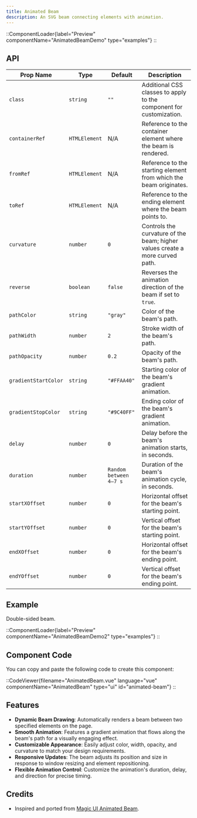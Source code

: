 ```yaml
---
title: Animated Beam
description: An SVG beam connecting elements with animation.
---
```


::ComponentLoader{label="Preview" componentName="AnimatedBeamDemo" type="examples"}
::

## API

| Prop Name            | Type          | Default                | Description                                                                  |
| -------------------- | ------------- | ---------------------- | ---------------------------------------------------------------------------- |
| `class`              | `string`      | `""`                   | Additional CSS classes to apply to the component for customization.          |
| `containerRef`       | `HTMLElement` | N/A                    | Reference to the container element where the beam is rendered.               |
| `fromRef`            | `HTMLElement` | N/A                    | Reference to the starting element from which the beam originates.            |
| `toRef`              | `HTMLElement` | N/A                    | Reference to the ending element where the beam points to.                    |
| `curvature`          | `number`      | `0`                    | Controls the curvature of the beam; higher values create a more curved path. |
| `reverse`            | `boolean`     | `false`                | Reverses the animation direction of the beam if set to `true`.               |
| `pathColor`          | `string`      | `"gray"`               | Color of the beam's path.                                                    |
| `pathWidth`          | `number`      | `2`                    | Stroke width of the beam's path.                                             |
| `pathOpacity`        | `number`      | `0.2`                  | Opacity of the beam's path.                                                  |
| `gradientStartColor` | `string`      | `"#FFAA40"`            | Starting color of the beam's gradient animation.                             |
| `gradientStopColor`  | `string`      | `"#9C40FF"`            | Ending color of the beam's gradient animation.                               |
| `delay`              | `number`      | `0`                    | Delay before the beam's animation starts, in seconds.                        |
| `duration`           | `number`      | `Random between 4–7 s` | Duration of the beam's animation cycle, in seconds.                          |
| `startXOffset`       | `number`      | `0`                    | Horizontal offset for the beam's starting point.                             |
| `startYOffset`       | `number`      | `0`                    | Vertical offset for the beam's starting point.                               |
| `endXOffset`         | `number`      | `0`                    | Horizontal offset for the beam's ending point.                               |
| `endYOffset`         | `number`      | `0`                    | Vertical offset for the beam's ending point.                                 |

## Example

Double-sided beam.

::ComponentLoader{label="Preview" componentName="AnimatedBeamDemo2" type="examples"}
::

## Component Code

You can copy and paste the following code to create this component:

::CodeViewer{filename="AnimatedBeam.vue" language="vue" componentName="AnimatedBeam" type="ui" id="animated-beam"}
::

## Features

- **Dynamic Beam Drawing**: Automatically renders a beam between two specified elements on the page.
- **Smooth Animation**: Features a gradient animation that flows along the beam's path for a visually engaging effect.
- **Customizable Appearance**: Easily adjust color, width, opacity, and curvature to match your design requirements.
- **Responsive Updates**: The beam adjusts its position and size in response to window resizing and element repositioning.
- **Flexible Animation Control**: Customize the animation's duration, delay, and direction for precise timing.

## Credits

- Inspired and ported from [Magic UI Animated Beam](https://magicui.design/docs/components/animated-beam).
